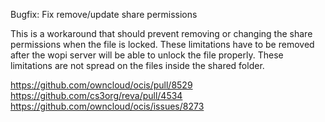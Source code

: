 Bugfix: Fix remove/update share permissions

This is a workaround that should prevent removing or changing the share permissions when the file is locked.
These limitations have to be removed after the wopi server will be able to unlock the file properly.
These limitations are not spread on the files inside the shared folder.

https://github.com/owncloud/ocis/pull/8529
https://github.com/cs3org/reva/pull/4534
https://github.com/owncloud/ocis/issues/8273

